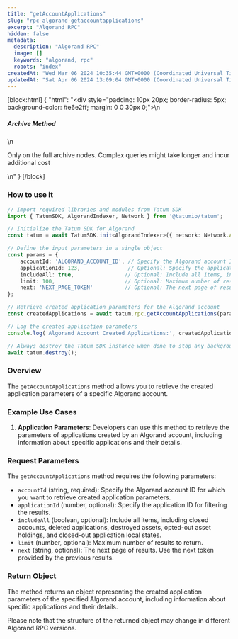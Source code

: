 ```yaml
---
title: "getAccountApplications"
slug: "rpc-algorand-getaccountapplications"
excerpt: "Algorand RPC"
hidden: false
metadata: 
  description: "Algorand RPC"
  image: []
  keywords: "algorand, rpc"
  robots: "index"
createdAt: "Wed Mar 06 2024 10:35:44 GMT+0000 (Coordinated Universal Time)"
updatedAt: "Sat Apr 06 2024 13:09:04 GMT+0000 (Coordinated Universal Time)"
---
```

[block:html]
{
  "html": "<div style=\"padding: 10px 20px; border-radius: 5px; background-color: #e6e2ff; margin: 0 0 30px 0;\">\n  <h5>Archive Method</h5>\n  <p>Only on the full archive nodes. Complex queries might take longer and incur additional cost</p>\n</div>"
}
[/block]


### How to use it

```typescript
// Import required libraries and modules from Tatum SDK
import { TatumSDK, AlgorandIndexer, Network } from '@tatumio/tatum';

// Initialize the Tatum SDK for Algorand
const tatum = await TatumSDK.init<AlgorandIndexer>({ network: Network.ALGORAND_INDEXER });

// Define the input parameters in a single object
const params = {
    accountId: 'ALGORAND_ACCOUNT_ID', // Specify the Algorand account ID for which you want to retrieve created applications.
    applicationId: 123,               // Optional: Specify the application ID (number) for filtering.
    includeAll: true,                // Optional: Include all items, including closed accounts, deleted applications, destroyed assets, opted-out asset holdings, and closed-out application local states (boolean).
    limit: 100,                      // Optional: Maximum number of results to return (number).
    next: 'NEXT_PAGE_TOKEN'          // Optional: The next page of results. Use the next token provided by the previous results (string).
};

// Retrieve created application parameters for the Algorand account
const createdApplications = await tatum.rpc.getAccountApplications(params);

// Log the created application parameters
console.log('Algorand Account Created Applications:', createdApplications);

// Always destroy the Tatum SDK instance when done to stop any background processes
await tatum.destroy();
```

### Overview

The `getAccountApplications` method allows you to retrieve the created application parameters of a specific Algorand account.

### Example Use Cases

1. **Application Parameters**: Developers can use this method to retrieve the parameters of applications created by an Algorand account, including information about specific applications and their details.

### Request Parameters

The `getAccountApplications` method requires the following parameters:

- `accountId` (string, required): Specify the Algorand account ID for which you want to retrieve created application parameters.
- `applicationId` (number, optional): Specify the application ID for filtering the results.
- `includeAll` (boolean, optional): Include all items, including closed accounts, deleted applications, destroyed assets, opted-out asset holdings, and closed-out application local states.
- `limit` (number, optional): Maximum number of results to return.
- `next` (string, optional): The next page of results. Use the next token provided by the previous results.

### Return Object

The method returns an object representing the created application parameters of the specified Algorand account, including information about specific applications and their details. 

Please note that the structure of the returned object may change in different Algorand RPC versions.
